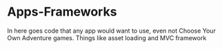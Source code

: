 Apps-Frameworks
===============

In here goes code that any app would want to use, even not Choose Your Own Adventure games. Things like asset loading and MVC framework
